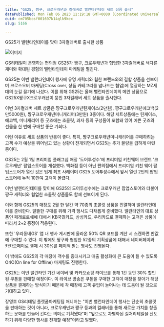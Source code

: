```yaml
---
title: "GS25, 짱구, 크로우캐넌과 컬래버로 밸런타인데이 세트 상품 출시"
datePublished: Mon Feb 06 2023 11:19:18 GMT+0000 (Coordinated Universal Time)
cuid: cm705bosf001607k14qlk9kex
slug: 5166

---
```



GS25가 밸런타인데이를 맞아 3자컬래버로 출시한 상품

![이미지](https://cdn.hashnode.com/res/hashnode/image/upload/v1739258028139/6271b773-120c-4347-a4f7-21e880900ba9.jpeg)

GS리테일이 운영하는 편의점 GS25가 짱구, 크로우캐년과 협업한 3자컬래버로 색다른 재미와 확대된 경험의 밸런타인데이 마케팅을 펼친다.

GS25는 이번 밸런타인데이 행사에 유명 캐릭터와 힙한 브랜드와의 결합 상품을 선보이며 크로스오버 마케팅(Cross over, 상품 카테고리를 넘나드는 협업)에 열광하는 MZ세대의 눈길 끌기에 나섰다. 이를 위해 GS25는 올해 밸런타인데이의 메인 상품으로 GS25X짱구X크로우캐년이 뭉친 3자컬래버 세트 상품을 출시한다.

이번 3자컬래버 세트 상품은 짱구크로우캐년틴케이스(2만원), 짱구크로우캐년에코백(2만5000원), 짱구크로우캐년미니캐리어(3만원) 3종이다. 해당 세트상품에는 틴케이스, 에코백, 미니캐리어 등 굿즈에는 초콜릿, 과자 등의 구성품이 포함돼 있어 예쁜 굿즈와 선물을 한 번에 구매할 좋은 기회다.

이런 이유로 세트 상품의 반응이 좋다. 특히, 짱구크로우캐년미니캐리어를 구매하려는 고객 수가 예상을 뛰어넘고 있는 상황이 전개되면서 GS25는 추가 물량을 급하게 마련 중이다.

GS25는 2월 1일 프리미엄 플래그십 매장 '도어투성수'에 프리미엄 키친웨어 브랜드 '크로우캐년' 팝업스토어를 개설했다. 백화점 등이 아닌 편의점에서 프리미엄 키친 웨어 팝업스토어가 열린 것은 업계 최초 사례이며 GS25 도어투성수에서 앞서 열린 2번의 팝업스토어에 누적 10만여 고객이 몰렸다.

이번 발렌타인데이를 맞이해 GS25의 도어투성수에는 크로우캐년 팝업스토어와 더불어 짱구 캐릭터와 협업한 초콜릿 상품들도 함께 선보이게 된다.

이와 함께 GS25의 매장도 2월 한 달간 약 70종의 초콜릿 상품을 진열하며 밸런타인데이를 준비한다. 알뜰한 구매를 위해 가격 행사도 다채롭게 준비했다. 밸런타인의 대표 상품인 페레로로쉐에 대해서 KB국민카드, 삼성카드, 우리카드로 결제하는 고객은 상품에 따라서 2+2 증정이 적용된다.

또한 '우리동네GS' 앱 내 행사 게시판에 올라온 50% QR 코드를 계산 시 스캔하면 반값에 구매할 수 있다. 이 밖에도 짱구와 협업한 52종의 기획상품에 대해서 네이버페이와 카카오페이로 결제 시 30%를 페이백 받는 행사도 진행된다.

이 밖에도 GS25의 각 매장에 객수를 증대시키고 매출 활성화에 큰 도움이 될 수 있도록 O4O(On line for Offline) 마케팅도 진행한다.

GS25는 이번 밸런타인 기간 네이버 및 카카오쇼핑 라이브를 통해 1간 동안 30% 할인된 쿠폰을 판매할 예정이다. 이 라이브 방송은 쿠폰을 구매한 고객이 매장을 찾아가 해당 상품을 결제하는 방식이기 때문에 각 매장에 고객 유입이 늘어나는 데 도움이 될 것으로 기대하고 있다.

장영호 GS리테일 플랫폼마케팅팀 매니저는 "이번 밸런타인데이 행사는 단순히 초콜릿을 판매하는 것이 아니라, 크로우캐년과 짱구 등과의 컬래버를 통해 새로운 가치를 창출하는 문화를 만들어 간다는 의미로 기획됐다"며 "앞으로도 차별화된 컬쳐리테일을 선도하기 위해 다양한 행사를 전개할 예정"이라고 말했다.
